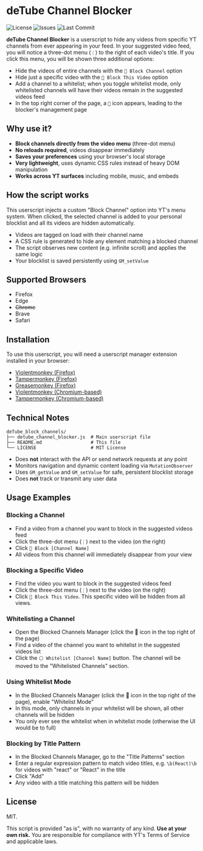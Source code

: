# deTube Channel Blocker

![License](https://img.shields.io/badge/license-MIT-red)
![Issues](https://img.shields.io/github/issues/polymegos/deTube_channel_blocker)
![Last Commit](https://img.shields.io/github/last-commit/polymegos/deTube_channel_blocker)

**deTube Channel Blocker** is a userscript to hide any videos from specific YT channels from ever appearing in your feed.
In your suggested video feed, you will notice a three-dot menu (`⋮`) to the right of each video's title.
If you click this menu, you will be shown three additional options:

- Hide the videos of entire channels with the `🚫 Block Channel` option
- Hide just a specific video with the `🚧 Block This Video` option
- Add a channel to a whitelist; when you toggle whitelist mode, only whitelisted channels will have their videos remain in the suggested videos feed
- In the top right corner of the page, a `🚫` icon appears, leading to the blocker's management page

## Why use it?

* **Block channels directly from the video menu** (three-dot menu)
* **No reloads required**, videos disappear immediately
* **Saves your preferences** using your browser's local storage
* **Very lightweight**, uses dynamic CSS rules instead of heavy DOM manipulation
* **Works across YT surfaces** including mobile, music, and embeds

## How the script works

This userscript injects a custom "Block Channel" option into YT's menu system.
When clicked, the selected channel is added to your personal blocklist and all its videos are hidden automatically.

- Videos are tagged on load with their channel name
- A CSS rule is generated to hide any element matching a blocked channel
- The script observes new content (e.g. infinite scroll) and applies the same logic
- Your blocklist is saved persistently using `GM_setValue`

## Supported Browsers

- Firefox
- Edge
- ~~Chrome~~
- Brave
- Safari

## Installation

To use this userscript, you will need a userscript manager extension installed in your browser:

- [Violentmonkey (Firefox)](https://addons.mozilla.org/en-US/firefox/addon/violentmonkey/)
- [Tampermonkey (Firefox)](https://addons.mozilla.org/en-US/firefox/addon/tampermonkey/)
- [Greasemonkey (Firefox)](https://addons.mozilla.org/en-US/firefox/addon/greasemonkey/)
- [Violentmonkey (Chromium-based)](https://chromewebstore.google.com/detail/violentmonkey/jinjaccalgkegednnccohejagnlnfdag)
- [Tampermonkey (Chromium-based)](https://chromewebstore.google.com/detail/tampermonkey/dhdgffkkebhmkfjojejmpbldmpobfkfo)

## Technical Notes

```
deTube_block_channels/
├── detube_channel_blocker.js  # Main userscript file
├── README.md                  # This file
└── LICENSE                    # MIT License
```

- Does **not** interact with the API or send network requests at any point
- Monitors navigation and dynamic content loading via `MutationObserver`
- Uses `GM_getValue` and `GM_setValue` for safe, persistent blocklist storage
- Does **not** track or transmit any user data

## Usage Examples

### Blocking a Channel
- Find a video from a channel you want to block in the suggested videos feed
- Click the three-dot menu (`⋮`) next to the video (on the right)
- Click `🚫 Block [Channel Name]`
- All videos from this channel will immediately disappear from your view

### Blocking a Specific Video
- Find the video you want to block in the suggested videos feed
- Click the three-dot menu (`⋮`) next to the video (on the right)
- Click `🚧 Block This Video`. This specific video will be hidden from all views.

### Whitelisting a Channel
- Open the Blocked Channels Manager (click the 🚫 icon in the top right of the page)
- Find a video of the channel you want to whitelist in the suggested videos list
- Click the `⚪ Whitelist [Channel Name]` button. The channel will be moved to the "Whitelisted Channels" section.

### Using Whitelist Mode
- In the Blocked Channels Manager (click the 🚫 icon in the top right of the page), enable "Whitelist Mode"
- In this mode, only channels in your whitelist will be shown, all other channels will be hidden
- You only ever see the whitelist when in whitelist mode (otherwise the UI would be to full)

### Blocking by Title Pattern
- In the Blocked Channels Manager, go to the "Title Patterns" section
- Enter a regular expression pattern to match video titles, e.g. `\b(React)\b` for videos with "react" or "React" in the title
- Click "Add"
- Any video with a title matching this pattern will be hidden

## License

MIT.

This script is provided "as is", with no warranty of any kind.
**Use at your own risk.** You are responsible for compliance with YT's Terms of Service and applicable laws.
